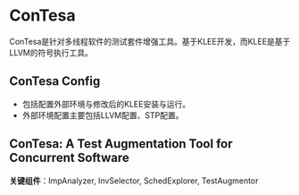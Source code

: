 # ConTesa

ConTesa是针对多线程软件的测试套件增强工具。基于KLEE开发，而KLEE是基于LLVM的符号执行工具。

## 

## ConTesa Config

- 包括配置外部环境与修改后的KLEE安装与运行。
- 外部环境配置主要包括LLVM配置、STP配置。

##

## ConTesa: A Test Augmentation Tool for Concurrent Software

**关键组件**：ImpAnalyzer, InvSelector, SchedExplorer, TestAugmentor